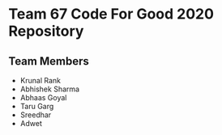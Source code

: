 # Team 67 Code For Good 2020 Repository

## Team Members
- Krunal Rank
- Abhishek Sharma
- Abhaas Goyal
- Taru Garg
- Sreedhar
- Adwet


